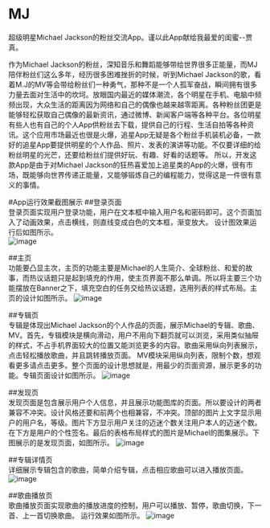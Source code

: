 # MJ
超级明星Michael Jackson的粉丝交流App。谨以此App献给我最爱的闺蜜--贾真。   

作为Michael Jackson的粉丝，深知音乐和舞蹈能够带给世界很多正能量，而MJ陪伴粉丝们这么多年，经历很多困难挫折的时候，听到Michael Jackson的歌，看着M.J的MV等会带给粉丝们一种勇气，那种不是一个人孤军奋战，瞬间拥有很多力量去面对生活中的坎坷。放眼国内最近的媒体潮流，各个明星在手机、电脑中频频出现，大众生活的距离因为网络和自己的偶像也越来越零距离。各种粉丝团更是能够轻松获取自己偶像的最新资讯，通过微博、新闻客户端等各种平台。各位明星有些人也有自己的个人App供粉丝去下载，提供自己的行程、生活自拍等各种资讯。这个应用市场最近也很是火爆，追星App无疑是各个粉丝手机装机必备，一款好的追星App要提供明星的个人作品、照片、发表的演讲等功能。不仅要详细的给粉丝明星的光芒，还要给粉丝们提供好玩、有趣、好看的话题等。
所以，开发这款App是由于对Michael Jackson的狂热喜爱加上追星类的App的火爆，很有市场，既能够向世界传递正能量，又能够锻炼自己的编程能力，觉得这是一件很有意义的事情。

#App运行效果截图展示
##登录页面   
登录页面实现用户登录功能，用户在文本框中输入用户名和密码即可。这个页面加入了动画效果，点击横线，则直线变成白色的文本框，渐变放大。
设计图效果运行后如图所示。  
![image](https://github.com/lizwangying/MJ/blob/master/screenshot/login_screenshot.png)  

##主页    
功能要凸显主次，主页的功能主要是Michael的人生简介、全球粉丝、和爱的故事，而热议话题只是起到填充的作用，使主页界面不那么单调。所以将主要三个功能摆放在Banner之下，填充空白的任务交给热议话题，选用列表的样式布局。主页的设计如图所示。
![image](https://github.com/lizwangying/MJ/blob/master/screenshot/index_screeenshot.png)  

##专辑页    
专辑是体现出Michael Jackson的个人作品的页面，展示Michael的专辑、歌曲、MV。首先，专辑模块是横向滑动，用户不用向下翻页就可以浏览，采用类似抽屉的样式，不占手机界面较大的位置又能浏览更多的内容。歌曲采用纵向列表展示，点击轻松播放歌曲，并且跳转播放页面。
MV模块采用纵向列表，限制个数，想观看更多请点击更多。整个页面的设计思想就是，用最少的页面资源，展示更多的功能。专辑页面设计如图所示。
![image](https://github.com/lizwangying/MJ/blob/master/screenshot/album_srceenshot.png)  

##发现页    
发现页面是包含展示用户个人信息，并且展示功能图库的页面。所以要设计的两者兼容不冲突。设计风格还要和前两个也相兼容，不冲突。顶部的图片上文字显示用户的用户名，等级。图片下方显示用户关注的迈迷个数关注用户本人的迈迷个数。
在下方是用户的个性签名。最后的表格布局样式的图片是Michael的图集展示。下图展示的是发现页面，如图所示。
![image](https://github.com/lizwangying/MJ/blob/master/screenshot/find_screenshot.png)  

##专辑详情页     
详细展示专辑包含的歌曲，简单介绍专辑，点击相应歌曲可以进入播放页面。
![image](https://github.com/lizwangying/MJ/blob/master/screenshot/album_detail_screenshot.png)  

##歌曲播放页   
歌曲播放页面实现歌曲的播放进度的控制，用户可以播放、暂停，歌曲切换，下一首、上一首切换歌曲。
运行效果如图所示。 
![image](https://github.com/lizwangying/MJ/blob/master/screenshot/play_srceenshot.png)  


